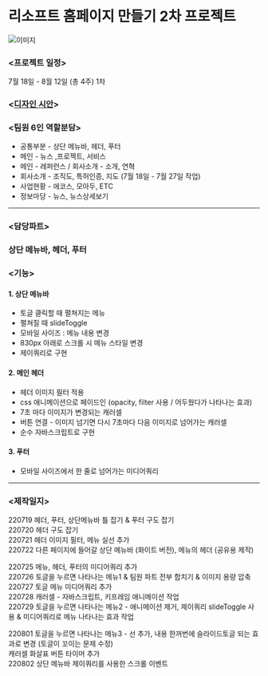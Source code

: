 # 리소프트 홈페이지 만들기 2차 프로젝트

![이미지](https://velog.velcdn.com/images/igit322/post/c7947666-37df-423c-aacf-3714cc3f5417/image.png)

### <프로젝트 일정>  
7월 18일 - 8월 12일 (총 4주) 1차  

### <[디자인 시안](https://xd.adobe.com/view/f608027b-e8cb-443a-a512-91ead94bf53e-a35b/specs/)>
  
### <팀원 6인 역할분담>  
- 공통부분 - 상단 메뉴바, 헤더, 푸터  
- 메인 - 뉴스 ,프로젝트, 서비스  
- 메인 - 레퍼런스 / 회사소개 - 소개, 연혁  
- 회사소개 - 조직도, 특허인증, 지도 (7월 18일 - 7월 27일 작업)  
- 사업현황 - 에코스, 모아두, ETC  
- 정보마당 - 뉴스, 뉴스상세보기  
  
------------  

### <담당파트>  
### **상단 메뉴바, 헤더, 푸터**
  
### <기능>
#### 1. 상단 메뉴바
- 토글 클릭할 때 펼쳐지는 메뉴
- 펼쳐질 때 slideToggle
- 모바일 사이즈 : 메뉴 내용 변경
- 830px 아래로 스크롤 시 메뉴 스타일 변경
- 제이쿼리로 구현

#### 2. 메인 헤더
- 헤더 이미지 필터 적용
- css 애니메이션으로 페이드인 (opacity, filter 사용 / 어두웠다가 나타나는 효과)
- 7초 마다 이미지가 변경되는 캐러셀
- 버튼 연결 - 이미지 넘기면 다시 7초마다 다음 이미지로 넘어가는 캐러셀
- 순수 자바스크립트로 구현

#### 3. 푸터
- 모바일 사이즈에서 한 줄로 넘어가는 미디어쿼리
  
------------
  
### <제작일지>
220719 헤더, 푸터, 상단메뉴바 틀 잡기 & 푸터 구도 잡기  
220720 헤더 구도 잡기  
220721 헤더 이미지 필터, 메뉴 실선 추가  
220722 다른 페이지에 들어갈 상단 메뉴바 (화이트 버전), 메뉴의 헤더 (공유용 제작)  
  
220725 메뉴, 헤더, 푸터의 미디어쿼리 추가  
220726 토글을 누르면 나타나는 메뉴1 & 팀원 파트 전부 합치기 & 이미지 용량 압축  
220727 토글 메뉴 미디어쿼리 추가  
220728 캐러셀 - 자바스크립트, 키프레임 애니메이션 작업  
220729 토글을 누르면 나타나는 메뉴2 - 애니메이션 제거, 제이쿼리 slideToggle 사용 & 미디어쿼리로 메뉴 나타나는 효과 작업  
  
220801 토글을 누르면 나타나는 메뉴3 - 선 추가, 내용 한꺼번에 슬라이드토글 되는 효과로 변경 (토글이 꼬이는 문제 수정)  
       캐러셀 화살표 버튼 타이머 추가  
220802 상단 메뉴바 제이쿼리를 사용한 스크롤 이벤트
